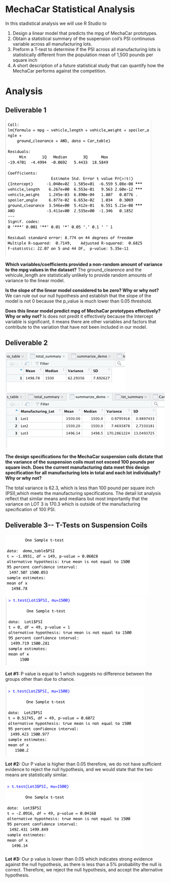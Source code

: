 # MechaCar Statistical Analysis

In this stadistical analysis we will use R Studio to 

  1. Design a linear model that predicts the mpg of MechaCar prototypes.
  2. Obtain a statistical summary of the suspension coil’s PSI continuous variable across all manufacturing lots. 
  3. Preform a T-test to determine if the PSI across all manufacturing lots is statistically different from the population mean of 1,500 pounds per square inch 
  4. A short description of a future statistical study that can quantify how the MechaCar performs against the competition.
  
# Analysis
  
## Deliverable 1
<img src="https://github.com/carolinamedina26/MechaCar_Statistical_Analysis/blob/main/Resources/Deliverable_1.png">

**Which variables/coefficients provided a non-random amount of variance to the mpg values in the dataset?**
The ground_clearence and the vehicule_length are statistically unlikely to provide random amounts of variance to the linear model. 

**Is the slope of the linear model considered to be zero? Why or why not?**
We can rule out our null hypothesis and establish that the slope of the model is not 0 because the p_value is much lower than 0.05 threshold.

**Does this linear model predict mpg of MechaCar prototypes effectively? Why or why not?**
Is does not predit it effectively because the Intercept variable is significant, it means there are other variables and factors that contribute to the variation that have not been included in our model. 


## Deliverable 2

<img src="https://github.com/carolinamedina26/MechaCar_Statistical_Analysis/blob/main/Resources/total_summary.png">
<img src="https://github.com/carolinamedina26/MechaCar_Statistical_Analysis/blob/main/Resources/Lot_summary.png">


**The design specifications for the MechaCar suspension coils dictate that the variance of the suspension coils must not exceed 100 pounds per square inch. Does the current manufacturing data meet this design specification for all manufacturing lots in total and each lot individually? Why or why not?**

The total variance is 62.3, which is less than 100 pound per square inch (PSI),which meets the manufacturing specifications. The detail lot analysis reflect that similar means and medians but most importantly that the variance on LOT 3 is 170.3 which is outside of the manufacturing specification of 100 PSI. 

## Deliverable 3-- T-Tests on Suspension Coils

<img src="https://github.com/carolinamedina26/MechaCar_Statistical_Analysis/blob/main/Resources/Deliverable_3_1.png">
<img src="https://github.com/carolinamedina26/MechaCar_Statistical_Analysis/blob/main/Resources/Deliverable_3_2_1.png">

**Lot #1:** P value is equal to 1 which suggests no difference between the groups other than due to chance.

<img src="https://github.com/carolinamedina26/MechaCar_Statistical_Analysis/blob/main/Resources/Deliverable_3_2_2.png">

**Lot #2:** Our P value is higher than 0.05 therefore, we do not have sufficient evidence to reject the null hypothesis, and we would state that the two means are statistically similar.

<img src="https://github.com/carolinamedina26/MechaCar_Statistical_Analysis/blob/main/Resources/Deliverable_3_2_3.png">

**Lot #3:** Our p value is lower than 0.05 which indicates strong evidence against the null hypothesis, as there is less than a 5% probability the null is correct. Therefore, we reject the null hypothesis, and accept the alternative hypothesis.




